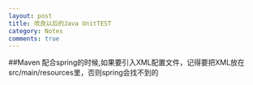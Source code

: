 ```yaml
---
layout: post
title: 改良以后的Java UnitTEST
category: Notes
comments: true
---
```



##Maven 配合spring的时候,如果要引入XML配置文件，记得要把XML放在src/main/resources里，否则spring会找不到的
